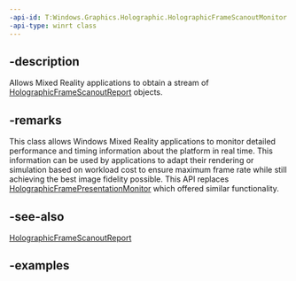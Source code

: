 ```yaml
---
-api-id: T:Windows.Graphics.Holographic.HolographicFrameScanoutMonitor
-api-type: winrt class
---
```


## -description

Allows Mixed Reality applications to obtain a stream of [HolographicFrameScanoutReport](holographicframescanoutreport.md) objects.

## -remarks

This class allows Windows Mixed Reality applications to monitor detailed performance and timing information about the platform in real time. This information can be used by applications to adapt their rendering or simulation based on workload cost to ensure maximum frame rate while still achieving the best image fidelity possible. This API replaces [HolographicFramePresentationMonitor](holographicframepresentationmonitor.md) which offered similar functionality.

## -see-also

[HolographicFrameScanoutReport](holographicframescanoutreport.md)

## -examples

